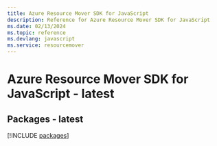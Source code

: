 ```yaml
---
title: Azure Resource Mover SDK for JavaScript
description: Reference for Azure Resource Mover SDK for JavaScript
ms.date: 02/13/2024
ms.topic: reference
ms.devlang: javascript
ms.service: resourcemover
---
```

# Azure Resource Mover SDK for JavaScript - latest
## Packages - latest
[!INCLUDE [packages](resource-mover-index.md)]